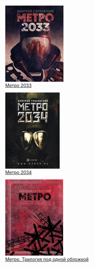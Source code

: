 ![](Метро%202033.jpg)  
[Метро 2033](Метро%202033.md)

![](Метро%202034.jpg)  
[Метро 2034](Метро%202034.md)

![](Метро.%20Трилогия%20под%20одной%20обложкой.jpg)  
[Метро. Трилогия под одной обложкой](Метро.%20Трилогия%20под%20одной%20обложкой.md)
